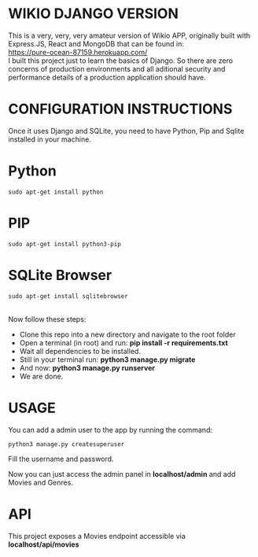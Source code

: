 # WIKIO DJANGO VERSION

This is a very, very, very amateur version of Wikio APP, originally built with Express.JS, React and MongoDB that can be found in:
</br>
https://pure-ocean-87159.herokuapp.com/
</br>
I built this project just to learn the basics of Django. So there are zero concerns of production environments and all aditional security and performance details of a production application should have.
</br>

# CONFIGURATION INSTRUCTIONS

Once it uses Django and SQLite, you need to have Python, Pip and Sqlite installed in your machine.

# Python

```
sudo apt-get install python
```

# PIP

```
sudo apt-get install python3-pip
```

# SQLite Browser

```
sudo apt-get install sqlitebrowser
```

</br>
Now follow these steps:
<ul>
  <li>Clone this repo into a new directory and navigate to the root folder</li>
  <li>Open a terminal (in root) and run: <strong>pip install -r requirements.txt</strong></li>
  <li>Wait all dependencies to be installed.</li>
  <li>Still in your terminal run: <strong>python3 manage.py migrate</strong></li>
  <li>And now: <strong>python3 manage.py runserver</strong></li>
  <li>We are done.</li>
</ul>

# USAGE

You can add a admin user to the app by running the command:

```
python3 manage.py createsuperuser
```

Fill the username and password.

Now you can just access the admin panel in <strong>localhost/admin</strong> and add Movies and Genres.

# API

This project exposes a Movies endpoint accessible via <strong>localhost/api/movies</strong>
